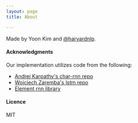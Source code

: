 ```yaml
---
layout: page
title: About

---
```


Made by Yoon Kim and <a href="https://twitter.com/harvardnlp" target="_blank">@harvardnlp</a>.


#### Acknowledgments
Our implementation utilizes code from the following:
* [Andrej Karpathy's char-rnn repo](https://github.com/karpathy/char-rnn)
* [Wojciech Zaremba's lstm repo](https://github.com/wojzaremba/lstm)
* [Element rnn library](https://github.com/Element-Research/rnn)

#### Licence
MIT

